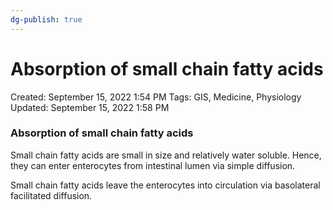 ```yaml
---
dg-publish: true
---
```


# Absorption of small chain fatty acids

Created: September 15, 2022 1:54 PM
Tags: GIS, Medicine, Physiology
Updated: September 15, 2022 1:58 PM

### **Absorption of small chain fatty acids**

Small chain fatty acids are small in size and relatively water soluble. Hence, they can enter enterocytes from intestinal lumen via simple diffusion.

Small chain fatty acids leave the enterocytes into circulation via basolateral facilitated diffusion.